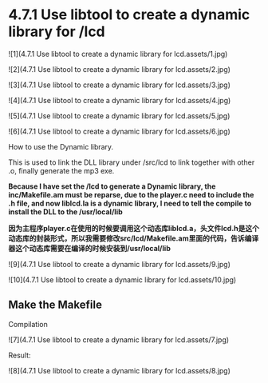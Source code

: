 # 4.7.1 Use libtool to create a dynamic library for /lcd



![1](4.7.1 Use libtool to create a dynamic library for lcd.assets/1.jpg)

![2](4.7.1 Use libtool to create a dynamic library for lcd.assets/2.jpg)

![3](4.7.1 Use libtool to create a dynamic library for lcd.assets/3.jpg)

![4](4.7.1 Use libtool to create a dynamic library for lcd.assets/4.jpg)

![5](4.7.1 Use libtool to create a dynamic library for lcd.assets/5.jpg)

![6](4.7.1 Use libtool to create a dynamic library for lcd.assets/6.jpg)

How to use the Dynamic library.

This is used to link the DLL library under /src/lcd to link together with other .o, finally generate the mp3 exe.



**Because I have set the /lcd to generate a Dynamic library, the inc/Makefile.am must be reparse, due to the player.c need to include the .h file, and now liblcd.la is a dynamic library, I need to tell the compile to install the DLL to the /usr/local/lib**

**因为主程序player.c在使用的时候要调用这个动态库liblcd.a，头文件lcd.h是这个动态库的封装形式，所以我需要修改src/lcd/Makefile.am里面的代码，告诉编译器这个动态库需要在编译的时候安装到/usr/local/lib**

![9](4.7.1 Use libtool to create a dynamic library for lcd.assets/9.jpg)

![10](4.7.1 Use libtool to create a dynamic library for lcd.assets/10.jpg)

## Make the Makefile

Compilation 

![7](4.7.1 Use libtool to create a dynamic library for lcd.assets/7.jpg)

Result:

![8](4.7.1 Use libtool to create a dynamic library for lcd.assets/8.jpg)